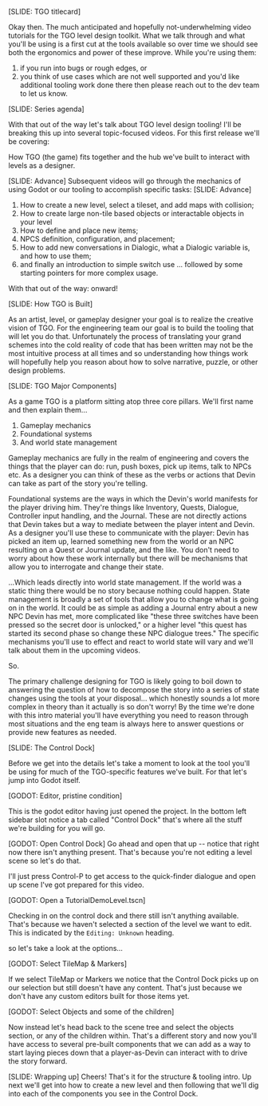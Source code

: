 [SLIDE: TGO titlecard]

Okay then. The much anticipated and hopefully not-underwhelming video tutorials
for the TGO level design toolkit. What we talk through and what you'll be using
is a first cut at the tools available so over time we should see both the ergonomics
and power of these improve. While you're using them:
1. if you run into bugs or rough edges, or
2. you think of use cases which are not well supported and you'd like additional
   tooling work done there
then please reach out to the dev team to let us know.

[SLIDE: Series agenda]

With that out of the way let's talk about TGO level design tooling! I'll be breaking
this up into several topic-focused videos. For this first release we'll be covering:

How TGO (the game) fits together and the hub we've built to interact with levels as a
designer.

[SLIDE: Advance]
Subsequent videos will go through the mechanics of using Godot or our tooling to
accomplish specific tasks:
[SLIDE: Advance]
1. How to create a new level, select a tileset, and add maps with collision;
2. How to create large non-tile based objects or interactable objects in your level
3. How to define and place new items;
4. NPCS definition, configuration, and placement;
5. How to add new conversations in Dialogic, what a Dialogic variable is, and how to use them;
6. and finally an introduction to simple switch use ... followed by some starting pointers for more complex usage.

With that out of the way: onward!

[SLIDE: How TGO is Built]

As an artist, level, or gameplay designer your goal is to realize the creative
vision of TGO. For the engineering team our goal is to build the tooling that
will let you do that. Unfortunately the process of translating your grand
schemes into the cold reality of code that has been written may not
be the most intuitive process at all times and so understanding how things work
will hopefully help you reason about how to solve narrative, puzzle, or other design
problems.

[SLIDE: TGO Major Components]

As a game TGO is a platform sitting atop three core pillars. We'll first name
and then explain them...

1. Gameplay mechanics
2. Foundational systems
3. And world state management

Gameplay mechanics are fully in the realm of engineering and covers the things
that the player can do: run, push boxes, pick up items, talk to NPCs etc. As a designer
you can think of these as the verbs or actions that Devin can take as part
of the story you're telling.

Foundational systems are the ways in which the Devin's world manifests for the
player driving him. They're things like Inventory, Quests, Dialogue, Controller
input handling, and the Journal. These are not directly actions that Devin takes
but a way to mediate between the player intent and Devin. As a designer you'll use
these to communicate with the player: Devin has picked an item up, learned
something new from the world or an NPC resulting on a Quest or Journal update,
and the like. You don't need to worry about how these work internally but there
will be mechanisms that allow you to interrogate and change their state.

...Which leads directly into world state management. If the world was a static thing
there would be no story because nothing could happen. State management is broadly
a set of tools that allow you to change what is going on in the world. It could be
as simple as adding a Journal entry about a new NPC Devin has met, more complicated
like "these three switches have been pressed so the secret door is unlocked," or
a higher level "this quest has started its second phase so change these NPC dialogue
trees." The specific mechanisms you'll use to effect and react to world state will
vary and we'll talk about them in the upcoming videos.

So.

The primary challenge designing for TGO is likely going to boil down to answering
the question of how to decompose the story into a series of state changes using
the tools at your disposal... which honestly sounds a lot more complex in theory
than it actually is so don't worry! By the time we're done with this intro material
you'll have everything you need to reason through most situations and the eng team
is always here to answer questions or provide new features as needed.

[SLIDE: The Control Dock]

Before we get into the details let's take a moment to look at the tool you'll be
using for much of the TGO-specific features we've built. For that let's jump into
Godot itself.

[GODOT: Editor, pristine condition]

This is the godot editor having just opened the project. In the bottom left
sidebar slot notice a tab called "Control Dock" that's where all the stuff
we're building for you will go.

[GODOT: Open Control Dock]
Go ahead and open that up -- notice that right now there isn't anything present.
That's because you're not editing a level scene so let's do that.

I'll just press Control-P to get access to the quick-finder dialogue and open up
scene I've got prepared for this video.

[GODOT: Open a TutorialDemoLevel.tscn]

Checking in on the control dock and there still isn't anything available. That's
because we haven't selected a section of the level we want to edit. This is indicated
by the `Editing: Unknown` heading.

so let's take a look at the options...

[GODOT: Select TileMap & Markers]

If we select TileMap or Markers we notice that the Control Dock picks up on our selection
but still doesn't have any content. That's just because we don't have any custom editors
built for those items yet.

[GODOT: Select Objects and some of the children]

Now instead let's head back to the scene tree and select the objects section, or any of
the children within. That's a different story and now you'll have access to several
pre-built components that we can add as a way to start laying pieces down that a
player-as-Devin can interact with to drive the story forward.

[SLIDE: Wrapping up]
Cheers! That's it for the structure & tooling intro. Up next we'll get into how to
create a new level and then following that we'll dig into each of the components
you see in the Control Dock.